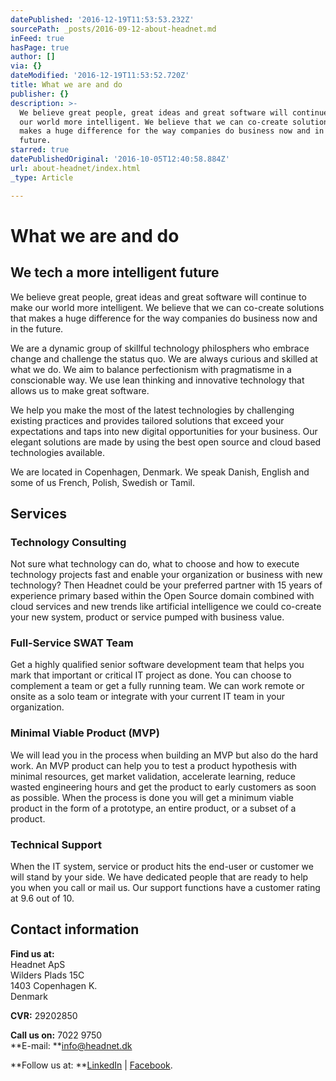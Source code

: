 ```yaml
---
datePublished: '2016-12-19T11:53:53.232Z'
sourcePath: _posts/2016-09-12-about-headnet.md
inFeed: true
hasPage: true
author: []
via: {}
dateModified: '2016-12-19T11:53:52.720Z'
title: What we are and do
publisher: {}
description: >-
  We believe great people, great ideas and great software will continue to make
  our world more intelligent. We believe that we can co-create solutions that
  makes a huge difference for the way companies do business now and in the
  future.
starred: true
datePublishedOriginal: '2016-10-05T12:40:58.884Z'
url: about-headnet/index.html
_type: Article

---
```

# What we are and do

## We tech a more intelligent future

We believe great people, great ideas and great software will continue to make our world more intelligent. We believe that we can co-create solutions that makes a huge difference for the way companies do business now and in the future.

We are a dynamic group of skillful technology philosphers who embrace change and challenge the status quo. We are always curious and skilled at what we do. We aim to balance perfectionism with pragmatisme in a conscionable way. We use lean thinking and innovative technology that allows us to make great software.

We help you make the most of the latest technologies by challenging existing practices and provides tailored solutions that exceed your expectations and taps into new digital opportunities for your business. Our elegant solutions are made by using the best open source and cloud based technologies available.

We are located in Copenhagen, Denmark. We speak Danish, English and some of us French, Polish, Swedish or Tamil.

## Services

### Technology Consulting

Not sure what technology can do, what to choose and how to execute technology projects fast and enable your organization or business with new technology? Then Headnet could be your preferred partner with 15 years of experience primary based within the Open Source domain combined with cloud services and new trends like artificial intelligence we could co-create your new system, product or service pumped with business value.

### Full-Service SWAT Team

Get a highly qualified senior software development team that helps you mark that important or critical IT project as done. You can choose to complement a team or get a fully running team. We can work remote or onsite as a solo team or integrate with your current IT team in your organization.

### Minimal Viable Product (MVP)

We will lead you in the process when building an MVP but also do the hard work. An MVP product can help you to test a product hypothesis with minimal resources, get market validation, accelerate learning, reduce wasted engineering hours and get the product to early customers as soon as possible. When the process is done you will get a minimum viable product in the form of a prototype, an entire product, or a subset of a product.

### Technical Support

When the IT system, service or product hits the end-user or customer we will stand by your side. We have dedicated people that are ready to help you when you call or mail us. Our support functions have a customer rating at 9.6 out of 10\.

## Contact information

**Find us at:**  
Headnet ApS  
Wilders Plads 15C  
1403 Copenhagen K.  
Denmark

**CVR:** 29202850

**Call us on:** 7022 9750  
**E-mail: **[info@headnet.dk][0]

**Follow us at: **[LinkedIn][1] | [Facebook][2].

[0]: http://info@headnet.dk/ "info@headnet.dk"
[1]: https://www.linkedin.com/company/1130893?trk=tyah&trkInfo=clickedVertical%3Acompany%2Cidx%3A1-1-1%2CtarId%3A1436960512883%2Ctas%3Aheadnet "LinkedIn"
[2]: https://www.facebook.com/headnetdk "Facebook"